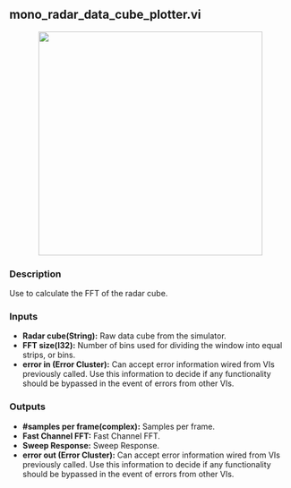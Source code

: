 ## mono_radar_data_cube_plotter.vi
<p align="center">
<img src="https://github.com/monoDriveIO/documentation/blob/master/WikiPhotos/LV_client/tools/mono__radar__data__cube__plotterc.png" width="400"  />
</p>

### Description 
Use to calculate the FFT of the radar cube.

### Inputs

- **Radar cube(String):** Raw data cube from the simulator.
- **FFT size(I32):** Number of bins used for dividing the window into equal strips, or bins.
- **error in (Error Cluster):** Can accept error information wired from VIs previously called. Use this information to decide if any functionality should be bypassed in the event of errors from other VIs.


### Outputs

- **#samples per frame(complex):** Samples per frame.
- **Fast Channel FFT:** Fast Channel FFT.
- **Sweep Response:** Sweep Response.
- **error out (Error Cluster):** Can accept error information wired from VIs previously called. Use this information to decide if any functionality should be bypassed in the event of errors from other VIs.
